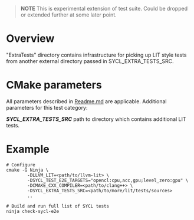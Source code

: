 > **NOTE**
> This is experimental extension of test suite. Could be dropped or extended
> further at some later point.

# Overview

"ExtraTests" directory contains infrastructure for picking up LIT style tests
from another external directory passed in SYCL_EXTRA_TESTS_SRC.

# CMake parameters

All parameters described in [Readme.md](../README.md#cmake-parameters) are
applicable. Additional parameters for this test category:

***SYCL_EXTRA_TESTS_SRC*** path to directory which contains additional LIT
tests.

# Example

```
# Configure
cmake -G Ninja \
        -DLLVM_LIT=<path/to/llvm-lit> \
        -DSYCL_TEST_E2E_TARGETS="opencl:cpu,acc,gpu;level_zero:gpu" \
        -DCMAKE_CXX_COMPILER=<path/to/clang++> \
        -DSYCL_EXTRA_TESTS_SRC=<path/to/more/lit/tests/sources>
        ..

# Build and run full list of SYCL tests
ninja check-sycl-e2e
```
